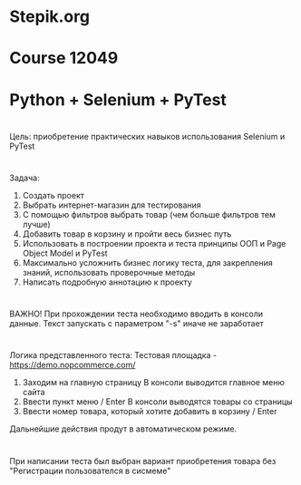 # Stepik.org
# Course 12049
# Python + Selenium + PyTest

# 
Цель: 
приобретение практических навыков использования Selenium и PyTest
 
# 
Задача:
  1. Создать проект
  2. Выбрать интернет-магазин для тестирования
  3. С помощью фильтров выбрать товар (чем больше фильтров тем лучше)
  4. Добавить товар в корзину и пройти весь бизнес путь
  5. Использовать в построении проекта и теста принципы ООП и Page Object Model и PyTest
  6. Максимально усложнить бизнес логику теста, для закрепления знаний, использовать проверочные методы
  7. Написать подробную аннотацию к проекту

# 
ВАЖНО! 
При прохождении теста необходимо вводить в консоли данные.
Текст запускать с параметром "-s" иначе не заработает

# 
Логика представленного теста:
Тестовая площадка - https://demo.nopcommerce.com/
1. Заходим на главную страницу
В консоли выводится главное меню сайта
2. Ввести пункт меню / Enter
В консоли выводятся товары со страницы
3. Ввести номер товара, который хотите добавить в корзину / Enter

Дальнейшие действия продут в автоматическом режиме.
   
#
При написании теста был выбран вариант приобретения товара без "Регистрации пользователся в сисмеме"
